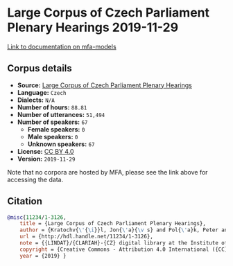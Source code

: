 
# Large Corpus of Czech Parliament Plenary Hearings 2019-11-29

[Link to documentation on mfa-models](https://mfa-models.readthedocs.io/en/main/corpus/large_corpus_of_czech_parliament_plenary_hearings_2019_11_29.html)

## Corpus details

- **Source:** [Large Corpus of Czech Parliament Plenary Hearings](https://lindat.mff.cuni.cz/repository/xmlui/handle/11234/1-3126)
- **Language:** `Czech`
- **Dialects:** `N/A`
- **Number of hours:** `88.81`
- **Number of utterances:** `51,494`
- **Number of speakers:** `67`
  - **Female speakers:** `0`
  - **Male speakers:** `0`
  - **Unknown speakers:** `67`
- **License:** [CC BY 4.0](https://creativecommons.org/licenses/by/4.0/)
- **Version:** `2019-11-29`

Note that no corpora are hosted by MFA, please see the link above for accessing the data.

## Citation

```bibtex
@misc{11234/1-3126,
	title = {Large Corpus of Czech Parliament Plenary Hearings},
	author = {Kratochv{\'{\i}}l, Jon{\'a}{\v s} and Pol{\'a}k, Peter and Bojar, Ond{\v r}ej},
	url = {http://hdl.handle.net/11234/1-3126},
	note = {{LINDAT}/{CLARIAH}-{CZ} digital library at the Institute of Formal and Applied Linguistics ({{\'U}FAL}), Faculty of Mathematics and Physics, Charles University},
	copyright = {Creative Commons - Attribution 4.0 International ({CC} {BY} 4.0)},
	year = {2019} }
```
